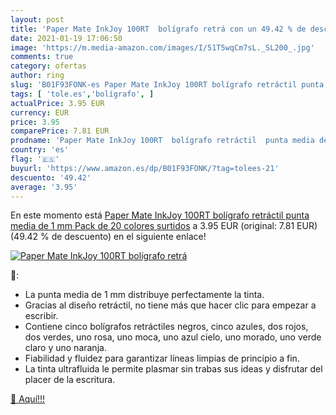 ```yaml
---
layout: post
title: 'Paper Mate InkJoy 100RT  bolígrafo retrá con un 49.42 % de descuento'
date: 2021-01-19 17:06:50
image: 'https://m.media-amazon.com/images/I/51T5wqCm7sL._SL200_.jpg'
comments: true
category: ofertas
author: ring
slug: 'B01F93FONK-es Paper Mate InkJoy 100RT bolígrafo retráctil punta media de...'
tags: [ 'tole.es','bolígrafo', ]
actualPrice: 3.95 EUR
currency: EUR
price: 3.95
comparePrice: 7.81 EUR
prodname: 'Paper Mate InkJoy 100RT  bolígrafo retráctil  punta media de 1 mm  Pack de 20  colores surtidos'
country: 'es'
flag: '🇪🇸'
buyurl: 'https://www.amazon.es/dp/B01F93FONK/?tag=tolees-21'
descuento: '49.42'
average: '3.95'
---
```


En este momento está [Paper Mate InkJoy 100RT  bolígrafo retráctil  punta media de 1 mm  Pack de 20  colores surtidos](https://www.amazon.es/dp/B01F93FONK/?tag=tolees-21) a 3.95 EUR (original: 7.81 EUR) (49.42 %  de descuento) en el siguiente enlace!

[![Paper Mate InkJoy 100RT  bolígrafo retrá](https://m.media-amazon.com/images/I/51T5wqCm7sL._SL200_.jpg)](https://www.amazon.es/dp/B01F93FONK/?tag=tolees-21)

🔎:

- La punta media de 1 mm distribuye perfectamente la tinta.
- Gracias al diseño retráctil, no tiene más que hacer clic para empezar a escribir.
- Contiene cinco bolígrafos retráctiles negros, cinco azules, dos rojos, dos verdes, uno rosa, uno moca, uno azul cielo, uno morado, uno verde claro y uno naranja.
- Fiabilidad y fluidez para garantizar líneas limpias de principio a fin.
- La tinta ultrafluida le permite plasmar sin trabas sus ideas y disfrutar del placer de la escritura.

[🛒 Aquí!!!](https://www.amazon.es/dp/B01F93FONK/?tag=tolees-21)
